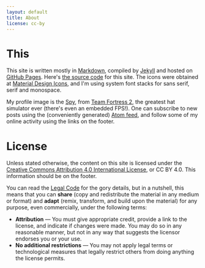 ```yaml
---
layout: default
title: About
license: cc-by
---
```


# This

This site is written mostly in [Markdown](http://daringfireball.net/projects/markdown/), compiled by [Jekyll](https://jekyllrb.com/) and hosted on [GitHub Pages](https://pages.github.com/). Here's [the source code](https://github.com/hanjos/hanjos.github.io) for this site. The icons were obtained at [Material Design Icons](https://materialdesignicons.com/), and I'm using system font stacks for sans serif, serif and monospace.

My profile image is the [Spy](https://www.youtube.com/watch?v=OR4N5OhcY9s), from [Team Fortress 2](https://store.steampowered.com/app/440/Team_Fortress_2/), the greatest hat simulator ever (there's even an embedded FPS!). One can subscribe to new posts using the (conveniently generated) [Atom feed](/feed.xml), and follow some of my online activity using the links on the footer.

# License

Unless stated otherwise, the content on this site is licensed under the [Creative Commons Attribution 4.0 International License](https://creativecommons.org/licenses/by/4.0/), or CC BY 4.0. This information should be on the footer.

You can read the [Legal Code](https://creativecommons.org/licenses/by/4.0/legalcode) for the gory details, but in a nutshell, this means that you can **share** (copy and redistribute the material in any medium or format) and **adapt** (remix, transform, and build upon the material) for any purpose, even commercially, under the following terms:

* **Attribution** — You must give appropriate credit, provide a link to the license, and indicate if changes were made. You may do so in any reasonable manner, but not in any way that suggests the licensor endorses you or your use.
* **No additional restrictions** — You may not apply legal terms or technological measures that legally restrict others from doing anything the license permits.

